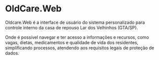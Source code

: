 # OldCare.Web
Oldcare.Web é a interface de usuário do sistema personalizado para controle interno da casa de repouso Lar dos Velhinhos (GTA/SP).

Onde é possível navegar e ter acesso a informações e recursos, como vagas, dietas, medicamentos e qualidade de vida dos residentes, simplificando processos, atendendo aos requisitos legais de proteção de dados.
